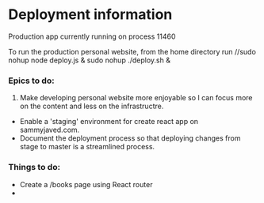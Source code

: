 # Deployment information

Production app currently running on process
11460

To run the production personal website, from the home directory run
//sudo nohup node deploy.js &
sudo nohup ./deploy.sh &


### Epics to do:
1. Make developing personal website more enjoyable so I can focus more on the content and less on the infrastructre.
 - Enable a 'staging' environment for create react app on sammyjaved.com.  
 - Document the deployment process so that deploying changes from stage to master is a streamlined process.
 
### Things to do:
 - Create a /books page using React router
 - 
 

